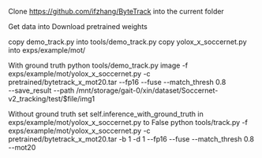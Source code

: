 Clone https://github.com/ifzhang/ByteTrack into the current folder

Get data into 
Download pretrained weights



copy demo_track.py into tools/demo_track.py
copy yolox_x_soccernet.py into exps/example/mot/

With ground truth
python tools/demo_track.py image -f exps/example/mot/yolox_x_soccernet.py -c pretrained/bytetrack_x_mot20.tar --fp16 --fuse --match_thresh 0.8 \
--save_result --path /mnt/storage/gait-0/xin/dataset/Soccernet-v2_tracking/test/$file/img1

Without ground truth
set self.inference_with_ground_truth in exps/example/mot/yolox_x_soccernet.py to False
python tools/track.py -f exps/example/mot/yolox_x_soccernet.py -c pretrained/bytetrack_x_mot20.tar -b 1 -d 1 --fp16 --fuse --match_thresh 0.8 --mot20



